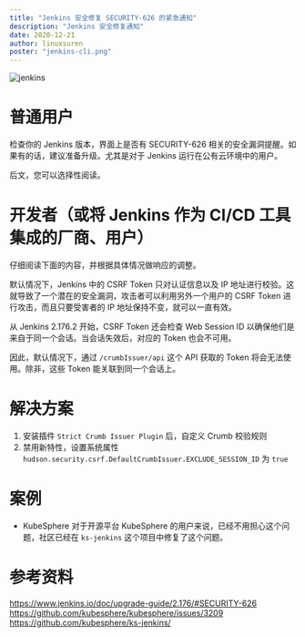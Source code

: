 ```yaml
---
title: "Jenkins 安全修复 SECURITY-626 的紧急通知"
description: "Jenkins 安全修复通知"
date: 2020-12-21
author: linuxsuren
poster: "jenkins-cli.png"
---
```


![jenkins](jenkins.png)

# 普通用户

检查你的 Jenkins 版本，界面上是否有 SECURITY-626 相关的安全漏洞提醒。如果有的话，建议准备升级。尤其是对于 Jenkins 运行在公有云环境中的用户。

后文，您可以选择性阅读。

# 开发者（或将 Jenkins 作为 CI/CD 工具集成的厂商、用户）

仔细阅读下面的内容，并根据具体情况做响应的调整。

默认情况下，Jenkins 中的 CSRF Token 只对认证信息以及 IP 地址进行校验。这就导致了一个潜在的安全漏洞，攻击者可以利用另外一个用户的 CSRF Token 进行攻击，而且只要受害者的 IP 地址保持不变，就可以一直有效。

从 Jenkins 2.176.2 开始，CSRF Token 还会检查 Web Session ID 以确保他们是来自于同一个会话。当会话失效后，对应的 Token 也会不可用。

因此，默认情况下，通过 `/crumbIssuer/api` 这个 API 获取的 Token 将会无法使用。除非，这些 Token 能关联到同一个会话上。

# 解决方案

1. 安装插件 `Strict Crumb Issuer Plugin` 后，自定义 Crumb 校验规则
2. 禁用新特性，设置系统属性 `hudson.security.csrf.DefaultCrumbIssuer.EXCLUDE_SESSION_ID` 为 `true`

# 案例

* KubeSphere
对于开源平台 KubeSphere 的用户来说，已经不用担心这个问题，社区已经在 `ks-jenkins` 这个项目中修复了这个问题。

# 参考资料

https://www.jenkins.io/doc/upgrade-guide/2.176/#SECURITY-626
https://github.com/kubesphere/kubesphere/issues/3209
https://github.com/kubesphere/ks-jenkins/

